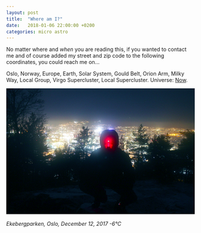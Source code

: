 ```yaml
---
layout: post
title:  "Where am I?"
date:   2018-01-06 22:00:00 +0200
categories: micro astro 
---
```


No matter where and _when_ you are reading this, if you wanted to contact me and of course added my street and zip code to the following coordinates, you could reach me on...

Oslo, Norway, Europe, Earth, Solar System, Gould Belt, Orion Arm, Milky Way, Local Group, Virgo Supercluster, Local Supercluster. Universe: [Now](https://time.is).

<img src="/images/ekeberg_red_light.png" alt="Red light Ekeberg" class="post-image"/>

_Ekebergparken, Oslo, December 12, 2017 -6&#176;C_